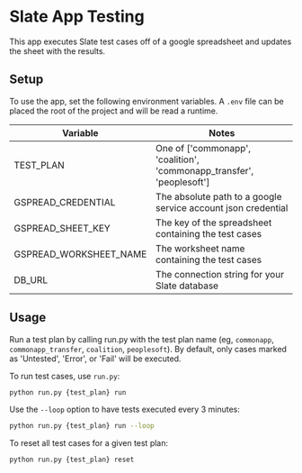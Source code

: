 # Slate App Testing

This app executes Slate test cases off of a google spreadsheet and updates the sheet with the results.


## Setup
To use the app, set the following environment variables. A `.env` file can be placed the root of the project and will be read a runtime.

| Variable | Notes |
|---|---|
| TEST_PLAN | One of ['commonapp', 'coalition', 'commonapp_transfer', 'peoplesoft'] |
| GSPREAD_CREDENTIAL | The absolute path to a google service account json credential |
| GSPREAD_SHEET_KEY | The key of the spreadsheet containing the test cases |
| GSPREAD_WORKSHEET_NAME | The worksheet name containing the test cases |
| DB_URL | The connection string for your Slate database |


## Usage
Run a test plan by calling run.py with the test plan name (eg, `commonapp`, `commonapp_transfer`, `coalition`, `peoplesoft`). By default, only cases marked as 'Untested', 'Error', or 'Fail' will be executed.

To run test cases, use `run.py`:
```bash
python run.py {test_plan} run
``` 

Use the `--loop` option to have tests executed every 3 minutes:
```bash
python run.py {test_plan} run --loop
```

To reset all test cases for a given test plan:
```bash
python run.py {test_plan} reset
```